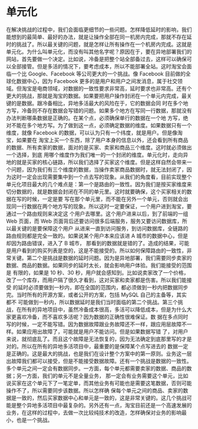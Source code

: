 # 单元化

在解决挑战的过程中，我们会面临更细节的一些问题。怎样降低延时的影响，我们能想到的最简单、最好的办法，就是让操作全部在同一机房内完成，那就不存在延时的挑战了。所以最关键的问题，就是怎样让所有操作在一个机房内完成。这就是单元化。为什么叫单元化，而没有叫其他名字呢？原因在于，要在异地部署我们的网站，首先要做一个决定。比如说，冷备是把整个站全部备过去，这样可以确保可以全部接管。但是多活的情况下，要考虑成本，所以不能部署全站。这时淘宝会面临一个比 Google、Facebook 等公司更大的一个挑战。像 Facebook 目前做的全球化数据中心，因为 Facebook 更多的是用户和用户之间发消息，属于社交领域。但淘宝是电商领域，对数据的一致性要求非常高，延时要求也非常高。还有个更大的挑战，那就是淘宝的数据。如果要把用户操作封闭在一个单元内完成，最关键的是数据。跟冷备相比，异地多活最大的风险在于，它的数据会同 时在多个地方写，冷备则不存在数据会写错的问题。如果多个地方在写同一行数据，那就没有办法判断哪条数据是正确的。在某个点，必须确保单行的数据在一个地 方写，绝对不能在多个地方写。为了做到这一点，必须确定数据的维度。如果数据只有一个维度，就像 Facebook 的数据，可以认为只有一个纬度，就是用户。但是像淘宝，如果要在 淘宝上买一个东西，除了用户本身的信息以外，还会看到所有商品的数据、所有卖家的数据，面对的是买家、卖家和商品三个维度。这时就必须做出一个选择，到底 用哪个维度作为我们唯一的一个封闭的维度。单元化时，走向异地的就是买家的核心链路，所以我们选择了买家这个维度。但是这样自然会带来一个问题，因为我们有三个维度的数据，当操作卖家商品数据时，就无法封闭了，因为这时一定会出现需要集中到一个点去写的现象。从我们的角度看，目前实现整个单元化项目最大的几个难点是：第一个是路由的一致性。因为我们是按买家维度来切分数据的，就是数据会封闭在不同的单元里。这时就要确保，这个买家相关的数据在写的时候，一定是要 写在那个单元里，而不能在另外一个单元，否则就会出现同一行数据在两个地方写的现象。所以这时一定要保证，一个用户进到淘宝，要通过一个路由规则来决定这 个用户去哪里。这个用户进来以后，到了前端的一组 Web 页面，而 Web 页面背后还要访问很多后端服务，服务又要访问数据库，所以最关键的是要保障这个用户 从进来一直到访问服务，到访问数据库，全链路的路由规则都是完全一致的。如果说某个用户本来应该进 A 城市的数据中心，但是却因为路由错误，进入了 B 城市， 那看到的数据就是错的了。造成的结果，可能是用户看到的购买列表是空的，这是不能接受的。所以如何保障路由的一致性，非常关键。第二个是挑战是数据的延时问题。因为是异地部署，我们需要同步卖家的数据、商品的数据。如果同步的延时太长，就会影响用户体验。我们能接受的范围是 有限的，如果是 10 秒、30 秒，用户就会感知到。比如说卖家改了一个价格，改了一个库存，而用户隔了很久才看到，这对买家和卖家都是伤害。所以我们能接受 的延时必须要做到一秒内，即在全国的范围内，都必须做到一秒内把数据同步完。当时所有的开源方案，或者公开的方案，包括 MySQL 自己的主备等，其实都不 可能做到一秒内，所以数据延时是我们当时面临的第二个挑战。第三个挑战，在所有的异地项目中，虽然冷备成本很高，多活可以降低成本，但是为什么大家更喜欢冷备，而不喜欢多活呢？因为数据的正确性很难保证。数 据在多点同时写的时候，一定不能写错。因为数据故障跟业务故障还不一样，跟应用层故障不一样。如果应用出故障了，可能就是用户不能访问。但是如果数据写错 了，对用户来说，就彻底乱了。而且这个故障是无法恢复的，因为无法确定到底那里写的才是对的。所以在所有的异地多活项目中，最重要的是保障某个点写进去的 数据一定是正确的。这是最大的挑战，也是我们在设计整个方案中的第一原则。业务这一层出故障我们都可以接受，但是不能接受数据故障。还有一个挑战是数据的一致性。多个单元之间一定会有数据同步。一方面，每个单元都需要卖家的数据、商品的数据；另一方面，我们的单元不是全量业务， 那一定会有业务需要这个单元，比如说买家在这个单元下了一笔定单，而其他业务有可能也是需要这笔数据，否则可能操作不了，所以需要同步该数据。所以怎样确 保每个单元之间的商品、卖家的数据是一致的，然后买家数据中心和单元是一致的，这是非常关键的。这几个挑战可能是整个异地多活项目中最复杂的。另外还有一点，淘宝目前还是一个高速发展的业务，在这样的过程中，去做一次比较纯技术的改造，怎样确保对业务的影响最小，也是一个挑战。
